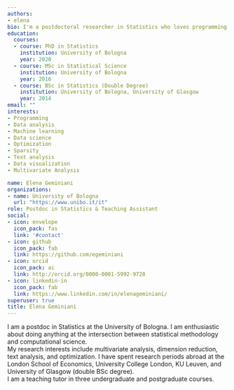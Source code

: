 ```yaml
---
authors:
- elena
bio: I'm a postdoctoral researcher in Statistics who loves programming.
education:
  courses:
  - course: PhD in Statistics
    institution: University of Bologna
    year: 2020
  - course: MSc in Statistical Science
    institution: University of Bologna
    year: 2016
  - course: BSc in Statistics (Double Degree)
    institution: University of Bologna, University of Glasgow
    year: 2014
email: ""
interests:
- Programming
- Data analysis
- Machine learning
- Data science
- Optimization
- Sparsity
- Text analysis
- Data visualization
- Multivariate Analysis

name: Elena Geminiani
organizations:
- name: University of Bologna
  url: "https://www.unibo.it/it"
role: Postdoc in Statistics & Teaching Assistant
social:
- icon: envelope
  icon_pack: fas
  link: '#contact'
- icon: github
  icon_pack: fab
  link: https://github.com/egeminiani
- icon: orcid
  icon_pack: ai
  link: http://orcid.org/0000-0001-5992-9728
- icon: linkedin-in
  icon_pack: fab
  link: https://www.linkedin.com/in/elenageminiani/
superuser: true  
title: Elena Geminiani
---
```


I am a postdoc in Statistics at the University of Bologna. I am enthusiastic about doing anything at the intersection between statistical methodology and computational science. <br> 
My research interests include multivariate analysis, dimension reduction, text analysis, and optimization. I have spent research periods abroad at the London School of Economics, University College London, KU Leuven, and University of Glasgow (double BSc degree). <br>
I am a teaching tutor in three undergraduate and postgraduate courses.
